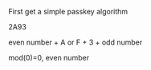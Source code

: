 First get a simple passkey algorithm

2A93

even number + A or F + 3 + odd number

mod(0)=0, even number
